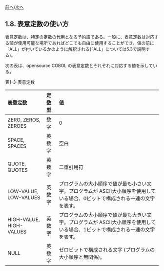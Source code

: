 <!--navi start-->
[前へ](1-7-3.md)/[次へ](1-9.md)
<!--navi end-->
## 1.8. 表意定数の使い方

表意定数は、特定の定数の代用となる予約語である。一般に、表意定数は対応する値が使用可能な場所であればどこでも自由に使用することができ、値の前に「ALL」が付いているかのように解釈される(「ALL」については5.3で説明する)。

次の表は、opensource COBOL の表意定数とそれぞれに対応する値を示している。

表1-3-表意定数

| 表意定数 | 定数型  | 値 |
| :--- | :--- | :--- |
|ZERO, ZEROS, ZEROES | 数字 | 0 |
|SPACE, SPACES | 英数字 | 空白 |
|QUOTE, QUOTES | 英数字 | 二重引用符 |
|LOW-VALUE, LOW-VALUES | 英数字 |プログラムの大小順序で値が最も小さい文字。プログラムが ASCII大小順序を使用している場合、0ビットで構成される一連の文字を表す。|
|HIGH-VALUE, HIGH-VALUES| 英数字 | プログラムの大小順序で値が最も大きい文字。プログラムが ASCII大小順序を使用している場合、1ビットで構成される一連の文字を表す。|
|NULL | 英数字 |ゼロビットで構成される文字 (プログラムの大小順序と無関係)。|
